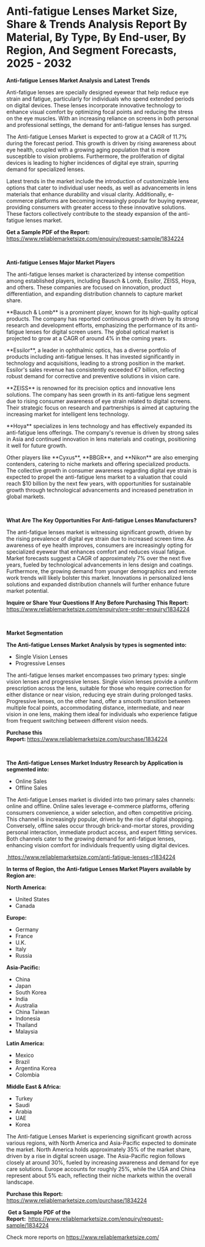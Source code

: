 <p><h1>Anti-fatigue Lenses Market Size, Share & Trends Analysis Report By Material, By Type, By End-user, By Region, And Segment Forecasts, 2025 - 2032</h1></p><p><strong>Anti-fatigue Lenses Market Analysis and Latest Trends</strong></p>
<p><p>Anti-fatigue lenses are specially designed eyewear that help reduce eye strain and fatigue, particularly for individuals who spend extended periods on digital devices. These lenses incorporate innovative technology to enhance visual comfort by optimizing focal points and reducing the stress on the eye muscles. With an increasing reliance on screens in both personal and professional settings, the demand for anti-fatigue lenses has surged.</p><p>The Anti-fatigue Lenses Market is expected to grow at a CAGR of 11.7% during the forecast period. This growth is driven by rising awareness about eye health, coupled with a growing aging population that is more susceptible to vision problems. Furthermore, the proliferation of digital devices is leading to higher incidences of digital eye strain, spurring demand for specialized lenses.</p><p>Latest trends in the market include the introduction of customizable lens options that cater to individual user needs, as well as advancements in lens materials that enhance durability and visual clarity. Additionally, e-commerce platforms are becoming increasingly popular for buying eyewear, providing consumers with greater access to these innovative solutions. These factors collectively contribute to the steady expansion of the anti-fatigue lenses market.</p></p>
<p><strong>Get a Sample PDF of the Report:&nbsp;</strong> <a href="https://www.reliablemarketsize.com/enquiry/request-sample/1834224?utm_campaign=2321&utm_medium=2&utm_source=Github&utm_content=ia&utm_term=09022025&utm_id=anti-fatigue-lenses">https://www.reliablemarketsize.com/enquiry/request-sample/1834224</a></p>
<p>&nbsp;</p>
<p><strong>Anti-fatigue Lenses Major Market Players</strong></p>
<p><p>The anti-fatigue lenses market is characterized by intense competition among established players, including Bausch & Lomb, Essilor, ZEISS, Hoya, and others. These companies are focused on innovation, product differentiation, and expanding distribution channels to capture market share.</p><p>**Bausch & Lomb** is a prominent player, known for its high-quality optical products. The company has reported continuous growth driven by its strong research and development efforts, emphasizing the performance of its anti-fatigue lenses for digital screen users. The global optical market is projected to grow at a CAGR of around 4% in the coming years.</p><p>**Essilor**, a leader in ophthalmic optics, has a diverse portfolio of products including anti-fatigue lenses. It has invested significantly in technology and acquisitions, leading to a strong position in the market. Essilor's sales revenue has consistently exceeded €7 billion, reflecting robust demand for corrective and preventive solutions in vision care.</p><p>**ZEISS** is renowned for its precision optics and innovative lens solutions. The company has seen growth in its anti-fatigue lens segment due to rising consumer awareness of eye strain related to digital screens. Their strategic focus on research and partnerships is aimed at capturing the increasing market for intelligent lens technology.</p><p>**Hoya** specializes in lens technology and has effectively expanded its anti-fatigue lens offerings. The company's revenue is driven by strong sales in Asia and continued innovation in lens materials and coatings, positioning it well for future growth.</p><p>Other players like **Cyxus**, **BBGR**, and **Nikon** are also emerging contenders, catering to niche markets and offering specialized products. The collective growth in consumer awareness regarding digital eye strain is expected to propel the anti-fatigue lens market to a valuation that could reach $10 billion by the next few years, with opportunities for sustainable growth through technological advancements and increased penetration in global markets.</p></p>
<p>&nbsp;</p>
<p><strong>What Are The Key Opportunities For Anti-fatigue Lenses Manufacturers?</strong></p>
<p><p>The anti-fatigue lenses market is witnessing significant growth, driven by the rising prevalence of digital eye strain due to increased screen time. As awareness of eye health improves, consumers are increasingly opting for specialized eyewear that enhances comfort and reduces visual fatigue. Market forecasts suggest a CAGR of approximately 7% over the next five years, fueled by technological advancements in lens design and coatings. Furthermore, the growing demand from younger demographics and remote work trends will likely bolster this market. Innovations in personalized lens solutions and expanded distribution channels will further enhance future market potential.</p></p>
<p><strong>Inquire or Share Your Questions If Any Before Purchasing This Report:</strong> <a href="https://www.reliablemarketsize.com/enquiry/pre-order-enquiry/1834224?utm_campaign=2321&utm_medium=2&utm_source=Github&utm_content=ia&utm_term=09022025&utm_id=anti-fatigue-lenses">https://www.reliablemarketsize.com/enquiry/pre-order-enquiry/1834224</a></p>
<p>&nbsp;</p>
<p><strong>Market Segmentation</strong></p>
<p><strong>The Anti-fatigue Lenses Market Analysis by types is segmented into:</strong></p>
<p><ul><li>Single Vision Lenses</li><li>Progressive Lenses</li></ul></p>
<p><p>The anti-fatigue lenses market encompasses two primary types: single vision lenses and progressive lenses. Single vision lenses provide a uniform prescription across the lens, suitable for those who require correction for either distance or near vision, reducing eye strain during prolonged tasks. Progressive lenses, on the other hand, offer a smooth transition between multiple focal points, accommodating distance, intermediate, and near vision in one lens, making them ideal for individuals who experience fatigue from frequent switching between different vision needs.</p></p>
<p><strong>Purchase this Report:&nbsp;</strong><a href="https://www.reliablemarketsize.com/purchase/1834224?utm_campaign=2321&utm_medium=2&utm_source=Github&utm_content=ia&utm_term=09022025&utm_id=anti-fatigue-lenses">https://www.reliablemarketsize.com/purchase/1834224</a></p>
<p>&nbsp;</p>
<p><strong>The Anti-fatigue Lenses Market Industry Research by Application is segmented into:</strong></p>
<p><ul><li>Online Sales</li><li>Offline Sales</li></ul></p>
<p><p>The Anti-fatigue Lenses market is divided into two primary sales channels: online and offline. Online sales leverage e-commerce platforms, offering consumers convenience, a wider selection, and often competitive pricing. This channel is increasingly popular, driven by the rise of digital shopping. Conversely, offline sales occur through brick-and-mortar stores, providing personal interaction, immediate product access, and expert fitting services. Both channels cater to the growing demand for anti-fatigue lenses, enhancing vision comfort for individuals frequently using digital devices.</p></p>
<p><a href="https://www.reliablemarketsize.com/anti-fatigue-lenses-r1834224?utm_campaign=2321&utm_medium=2&utm_source=Github&utm_content=ia&utm_term=09022025&utm_id=anti-fatigue-lenses">&nbsp;https://www.reliablemarketsize.com/anti-fatigue-lenses-r1834224</a></p>
<p><strong>In terms of Region, the Anti-fatigue Lenses Market Players available by Region are:</strong></p>
<p>
    <p> <strong> North America: </strong>
        <ul>
            <li>United States</li>
            <li>Canada</li>
        </ul>
        </p> 
    <p> <strong> Europe: </strong>
        <ul>
            <li>Germany</li>
            <li>France</li>
            <li>U.K.</li>
            <li>Italy</li>
            <li>Russia</li>
        </ul>
        </p> 
    <p> <strong> Asia-Pacific: </strong>
        <ul>
            <li>China</li>
            <li>Japan</li>
            <li>South Korea</li>
            <li>India</li>
            <li>Australia</li>
            <li>China Taiwan</li>
            <li>Indonesia</li>
            <li>Thailand</li>
            <li>Malaysia</li>
        </ul>
        </p> 
    <p> <strong> Latin America: </strong>
        <ul>
            <li>Mexico</li>
            <li>Brazil</li>
            <li>Argentina Korea</li>
            <li>Colombia</li>
        </ul>
        </p> 
    <p> <strong> Middle East & Africa: </strong>
        <ul>
            <li>Turkey</li>
            <li>Saudi</li>
            <li>Arabia</li>
            <li>UAE</li>
            <li>Korea</li>
        </ul>
    </p>
    </p>
<p><p>The Anti-fatigue Lenses Market is experiencing significant growth across various regions, with North America and Asia-Pacific expected to dominate the market. North America holds approximately 35% of the market share, driven by a rise in digital screen usage. The Asia-Pacific region follows closely at around 30%, fueled by increasing awareness and demand for eye care solutions. Europe accounts for roughly 25%, while the USA and China represent about 5% each, reflecting their niche markets within the overall landscape.</p></p>
<p><strong>Purchase this Report: </strong><a href="https://www.reliablemarketsize.com/purchase/1834224?utm_campaign=2321&utm_medium=2&utm_source=Github&utm_content=ia&utm_term=09022025&utm_id=anti-fatigue-lenses">https://www.reliablemarketsize.com/purchase/1834224</a></p>
<p>&nbsp;<strong>Get a Sample PDF of the Report:&nbsp;&nbsp;</strong><a href="https://www.reliablemarketsize.com/enquiry/request-sample/1834224?utm_campaign=2321&utm_medium=2&utm_source=Github&utm_content=ia&utm_term=09022025&utm_id=anti-fatigue-lenses">https://www.reliablemarketsize.com/enquiry/request-sample/1834224</a></p>
<p><strong></strong></p>
<p>Check more reports on <a href="https://www.reliablemarketsize.com/?utm_campaign=2321&utm_medium=2&utm_source=Github&utm_content=ia&utm_term=09022025&utm_id=anti-fatigue-lenses">https://www.reliablemarketsize.com/</a></p>